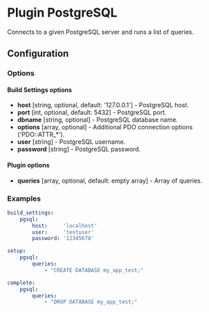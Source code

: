 Plugin PostgreSQL
=================

Connects to a given PostgreSQL server and runs a list of queries.

Configuration
-------------

### Options

#### Build Settings options

* **host** [string, optional, default: '127.0.0.1'] - PostgreSQL host.
* **port** [int, optional, default: 5432] - PostgreSQL port.
* **dbname** [string, optional] - PostgreSQL database name.
* **options** [array, optional] - Additional PDO connection options ('PDO::ATTR_*').
* **user** [string] - PostgreSQL username.
* **password** [string] - PostgreSQL password.

#### Plugin options

* **queries** [array, optional, default: empty array] - Array of queries.

### Examples

```yaml
build_settings:
    pgsql:
        host:     'localhost'
        user:     'testuser'
        password: '12345678'

setup:
    pgsql:
        queries:
            - "CREATE DATABASE my_app_test;"

complete:
    pgsql:
        queries:
            - "DROP DATABASE my_app_test;"
```
